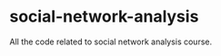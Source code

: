 social-network-analysis
=======================

All the code related to social network analysis course.